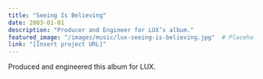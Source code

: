 ```yaml
---
title: "Seeing Is Believing"
date: 2003-01-01
description: "Producer and Engineer for LUX’s album."
featured_image: "/images/music/lux-seeing-is-believing.jpg"  # Placeholder for artwork
link: "[Insert project URL]"
---
```

Produced and engineered this album for LUX.